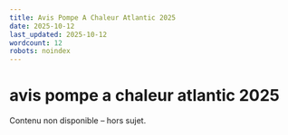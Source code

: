 ```yaml
---
title: Avis Pompe A Chaleur Atlantic 2025
date: 2025-10-12
last_updated: 2025-10-12
wordcount: 12
robots: noindex
---
```


# avis pompe a chaleur atlantic 2025

Contenu non disponible – hors sujet.